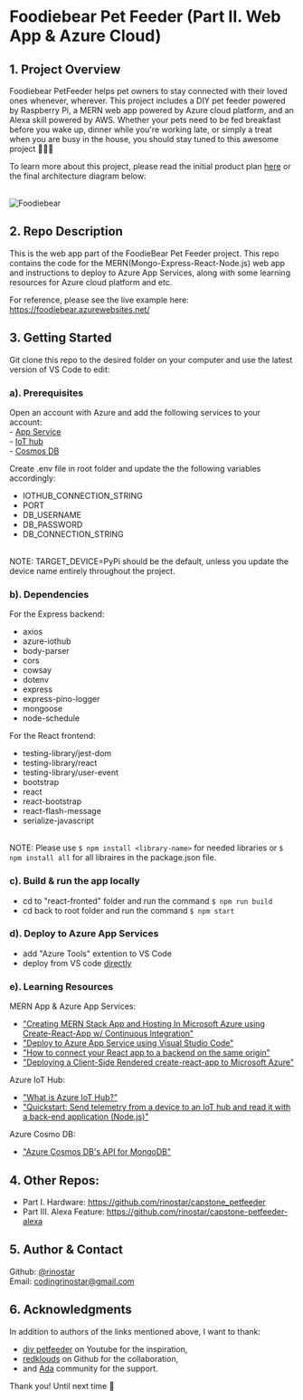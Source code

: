 # Foodiebear Pet Feeder (Part II. Web App & Azure Cloud)

## 1. Project Overview
Foodiebear PetFeeder helps pet owners to stay connected with their loved ones whenever, wherever. This project includes a DIY pet feeder powered by Raspberry Pi, a MERN web app powered by Azure cloud platform, and an Alexa skill powered by AWS. Whether your pets need to be fed breakfast before you wake up, dinner while you're working late, or simply a treat when you are busy in the house, you should stay tuned to this awesome project :dog::cat::panda_face:

To learn more about this project, please read the initial product plan [here](https://gist.github.com/rinostar/a79a67ce073be1d7e5be2e4a55bb714e) or the final architecture diagram below:

<br />![Foodiebear](https://user-images.githubusercontent.com/52188117/72955297-63148f00-3d93-11ea-8377-74b722fa7012.png)

## 2. Repo Description
This is the web app part of the FoodieBear Pet Feeder project. This repo contains the code for the MERN(Mongo-Express-React-Node.js) web app and instructions to deploy to Azure App Services, along with some learning resources for Azure cloud platform and etc. 

For reference, please see the live example here: https://foodiebear.azurewebsites.net/

## 3. Getting Started

Git clone this repo to the desired folder on your computer and use the latest version of VS Code to edit:

### a). Prerequisites
Open an account with Azure and add the following services to your account:
<br />- [App Service](https://docs.microsoft.com/en-us/azure/app-service/app-service-web-get-started-nodejs)
<br />- [IoT hub](https://docs.microsoft.com/en-us/azure/iot-hub/iot-hub-create-through-portal)
<br />- [Cosmos DB](https://docs.microsoft.com/en-us/azure/cosmos-db/create-mongodb-dotnet)

Create .env file in root folder and update the the following variables accordingly:
* IOTHUB_CONNECTION_STRING
* PORT
* DB_USERNAME
* DB_PASSWORD
* DB_CONNECTION_STRING

<br />NOTE: TARGET_DEVICE=PyPi should be the default, unless you update the device name entirely throughout the project. 

### b). Dependencies
For the Express backend:
* axios
* azure-iothub
* body-parser
* cors
* cowsay
* dotenv
* express
* express-pino-logger
* mongoose
* node-schedule

For the React frontend:
* testing-library/jest-dom
* testing-library/react
* testing-library/user-event
* bootstrap
* react
* react-bootstrap
* react-flash-message
* serialize-javascript

<br />NOTE: Please use `$ npm install <library-name>` for needed libraries or `$ npm install all` for all libraires in the package.json file.

### c). Build & run the app locally
* cd to "react-fronted" folder and run the command `$ npm run build`
* cd back to root folder and run the command `$ npm start`

### d). Deploy to Azure App Services
* add "Azure Tools" extention to VS Code
* deploy from VS code [directly](https://docs.microsoft.com/en-us/azure/javascript/tutorial-vscode-azure-app-service-node-01)

### e). Learning Resources
MERN App & Azure App Services:
* ["Creating MERN Stack App and Hosting In Microsoft Azure using Create-React-App w/ Continuous Integration"](https://medium.com/@chrisjr06/creating-mern-stack-app-and-hosting-in-microsoft-azure-using-create-react-app-w-continuous-4acef0c87e71)
* ["Deploy to Azure App Service using Visual Studio Code"](https://docs.microsoft.com/en-us/azure/javascript/tutorial-vscode-azure-app-service-node-01)
* ["How to connect your React app to a backend on the same origin"](https://flaviocopes.com/how-to-serve-react-from-same-origin/)
* ["Deploying a Client-Side Rendered create-react-app to Microsoft Azure"](https://css-tricks.com/deploying-a-client-side-rendered-create-react-app-to-microsoft-azure/)

Azure IoT Hub:
* ["What is Azure IoT Hub?"](https://docs.microsoft.com/en-us/azure/iot-hub/about-iot-hub)
* ["Quickstart: Send telemetry from a device to an IoT hub and read it with a back-end application (Node.js)"](https://docs.microsoft.com/en-us/azure/iot-hub/quickstart-send-telemetry-node)

Azure Cosmo DB:
* ["Azure Cosmos DB's API for MongoDB"](https://docs.microsoft.com/en-us/azure/cosmos-db/mongodb-introduction)

## 4. Other Repos:
* Part I. Hardware: https://github.com/rinostar/capstone_petfeeder
* Part III. Alexa Feature: https://github.com/rinostar/capstone-petfeeder-alexa

## 5. Author & Contact
Github: [@rinostar](https://github.com/rinostar)
<br />Email: codingrinostar@gmail.com

## 6. Acknowledgments
In addition to authors of the links mentioned above, I want to thank: 
* [diy petfeeder](https://www.youtube.com/channel/UCnDOhfA1Y8OODhTrmgLJAcg) on Youtube for the inspiration,
* [redklouds](https://github.com/redklouds) on Github for the collaboration, 
* and [Ada](https://adadevelopersacademy.org/) community for the support.

Thank you! Until next time 🌟

